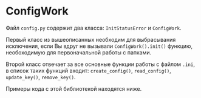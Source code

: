 # ConfigWork

Файл `config.py` содержит два класса: `InitStatusError` и `ConfigWork`.

Первый класс из вышеописанных необходим для выбрасывания исключения, если Вы вдруг не вызывали `ConfigWork().init()` функцию, необоходимую для первоначальной работы с папками.

Второй класс отвечает за все основные функции работы с файлом `.ini`, в список таких функций входит: `create_config()`, `read_config()`, `update_key()`, `remove_key()`.

Примеры кода с этой библиотекой находятся ниже.
